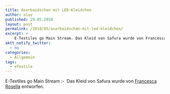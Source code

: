 ```yaml
---
title: Aserbaidschan mit LED-Kleidchen
author: olav
published: 29.05.2010
layout: post
permalink: /2010/05/aserbaidschan-mit-led-kleidchen/
excerpt: >
    E-Textiles go Main Stream. Das Kleid von Safura wurde von Francesca Rosella entworfen.
aktt_notify_twitter:
  - no
categories:
  - Allgemein
tags:
  - eTextile
---
```

E-Textiles go Main Stream <img src="/wp-includes/images/smilies/simple-smile.png" alt=":-)" class="wp-smiley" style="height: 1em; max-height: 1em;" /> Das Kleid von Safura wurde von [Francesca Rosella][1] entworfen.

 [1]: http://www.cutecircuit.com/safura-takes-the-stage-at-eurovision-song-contest-grand-finale-in-cutecircuit/
